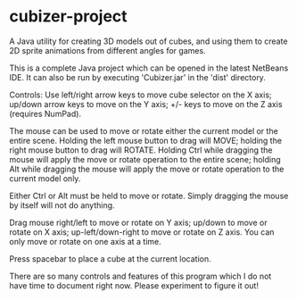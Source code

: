 # cubizer-project
A Java utility for creating 3D models out of cubes, and using them to create 2D sprite animations from different angles for games.

This is a complete Java project which can be opened in the latest NetBeans IDE. It can also be run by executing 'Cubizer.jar' in the 'dist' directory.

Controls:
Use left/right arrow keys to move cube selector on the X axis; up/down arrow keys to move on the Y axis; +/- keys to move on the Z axis (requires NumPad).

The mouse can be used to move or rotate either the current model or the entire scene.
Holding the left mouse button to drag will MOVE; holding the right mouse button to drag will ROTATE.
Holding Ctrl while dragging the mouse will apply the move or rotate operation to the entire scene; holding Alt while dragging the mouse will apply the move or rotate operation to the current model only.

Either Ctrl or Alt must be held to move or rotate. Simply dragging the mouse by itself will not do anything.

Drag mouse right/left to move or rotate on Y axis; up/down to move or rotate on X axis; up-left/down-right to move or rotate on Z axis. You can only move or rotate on one axis at a time.

Press spacebar to place a cube at the current location.

There are so many controls and features of this program which I do not have time to document right now. Please experiment to figure it out!
